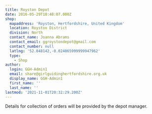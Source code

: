 ```yaml
---
title: Royston Depot
date: 2016-05-29T10:48:07.000Z
shop:
  mapaddress: 'Royston, Hertfordshire, United Kingdom'
  location: Royston District
  division: North
  contact_name: Joanna Abrams
  contact_email: ggroystondepot@gmail.com
  contact_number: null
  latlng: '52.048142,-0.024065999999947962'
  type:
    - Shop
author:
  login: GGH-Admin1
  email: share@girlguidinghertfordshire.org.uk
  display_name: GGH-Admin1
  first_name: ''
  last_name: ''
lastmod: '2021-11-01T20:32:29.200Z'
---
```


Details for collection of orders will be provided by the depot manager.
